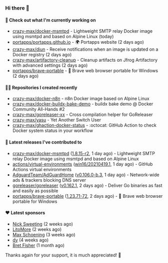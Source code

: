 ### Hi there 👋

#### 👷 Check out what I'm currently working on

- [crazy-max/docker-msmtpd](https://github.com/crazy-max/docker-msmtpd) - Lightweight SMTP relay Docker image using msmtpd and based on Alpine Linux (today)
- [portapps/portapps.github.io](https://github.com/portapps/portapps.github.io) - 🌍 Portapps website (2 days ago)
- [crazy-max/diun](https://github.com/crazy-max/diun) - Receive notifications when an image is updated on a Docker registry (2 days ago)
- [crazy-max/artifactory-cleanup](https://github.com/crazy-max/artifactory-cleanup) - Cleanup artifacts on Jfrog Artifactory with advanced settings (2 days ago)
- [portapps/brave-portable](https://github.com/portapps/brave-portable) - 🚀 Brave web browser portable for Windows (2 days ago)

#### 👨‍💻 Repositories I created recently

- [crazy-max/docker-n8n](https://github.com/crazy-max/docker-n8n) - n8n Docker image based on Alpine Linux
- [crazy-max/docker-buildx-bake-demo](https://github.com/crazy-max/docker-buildx-bake-demo) - buildx bake demo @ Docker Community All-Hands #2
- [crazy-max/goreleaser-xx](https://github.com/crazy-max/goreleaser-xx) - Cross compilation helper for GoReleaser
- [crazy-max/yasu](https://github.com/crazy-max/yasu) - Yet Another Switch User
- [crazy-max/ghaction-docker-status](https://github.com/crazy-max/ghaction-docker-status) - :octocat: GitHub Action to check Docker system status in your workflow

#### 🚀 Latest releases I've contributed to

- [crazy-max/docker-msmtpd](https://github.com/crazy-max/docker-msmtpd) ([1.8.15-r2](https://github.com/crazy-max/docker-msmtpd/releases/tag/1.8.15-r2), 1 day ago) - Lightweight SMTP relay Docker image using msmtpd and based on Alpine Linux
- [actions/virtual-environments](https://github.com/actions/virtual-environments) ([win16/20210419.1](https://github.com/actions/virtual-environments/releases/tag/win16%2F20210419.1), 1 day ago) - GitHub Actions virtual environments
- [AdguardTeam/AdGuardHome](https://github.com/AdguardTeam/AdGuardHome) ([v0.106.0-b.3](https://github.com/AdguardTeam/AdGuardHome/releases/tag/v0.106.0-b.3), 1 day ago) - Network-wide ads &amp; trackers blocking DNS server
- [goreleaser/goreleaser](https://github.com/goreleaser/goreleaser) ([v0.162.1](https://github.com/goreleaser/goreleaser/releases/tag/v0.162.1), 2 days ago) - Deliver Go binaries as fast and easily as possible
- [portapps/brave-portable](https://github.com/portapps/brave-portable) ([1.23.71-72](https://github.com/portapps/brave-portable/releases/tag/1.23.71-72), 2 days ago) - 🚀 Brave web browser portable for Windows

#### ❤️ Latest sponsors
- [Nick Sweeting](https://github.com/pirate) (2 weeks ago)
- [LitoMore](https://github.com/LitoMore) (2 weeks ago)
- [Max Schoening](https://github.com/max) (3 weeks ago)
- [dy](https://github.com/dyipon) (4 weeks ago)
- [Bret Fisher](https://github.com/BretFisher) (1 month ago)

Thanks again for your support, it is much appreciated! 🙏

